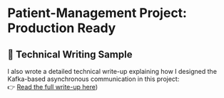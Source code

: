 # Patient-Management Project: Production Ready

## 📄 Technical Writing Sample

I also wrote a detailed technical write-up explaining how I designed the Kafka-based asynchronous communication in this project:  
👉 [Read the full write-up here](https://gist.github.com/SAMKE-glitch/d0f08d9d1c82373342f0182f7ac4042e))
